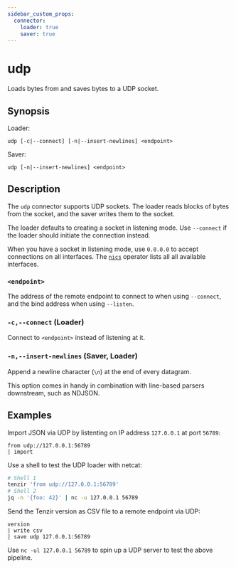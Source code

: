 ```yaml
---
sidebar_custom_props:
  connector:
    loader: true
    saver: true
---
```


# udp

Loads bytes from and saves bytes to a UDP socket.

## Synopsis

Loader:

```
udp [-c|--connect] [-n|--insert-newlines] <endpoint>
```

Saver:

```
udp [-n|--insert-newlines] <endpoint>
```

## Description

The `udp` connector supports UDP sockets. The loader reads blocks of
bytes from the socket, and the saver writes them to the socket.

The loader defaults to creating a socket in listening mode. Use `--connect` if
the loader should initiate the connection instead.

When you have a socket in listening mode, use `0.0.0.0` to accept connections on
all interfaces. The [`nics`](../operators/nics.md) operator lists all all
available interfaces.

### `<endpoint>`

The address of the remote endpoint to connect to when using `--connect`, and the
bind address when using `--listen`.

### `-c,--connect` (Loader)

Connect to `<endpoint>` instead of listening at it.

### `-n,--insert-newlines` (Saver, Loader)

Append a newline character (`\n`) at the end of every datagram.

This option comes in handy in combination with line-based parsers downstream,
such as NDJSON.

## Examples

Import JSON via UDP by listenting on IP address `127.0.0.1` at port `56789`:

```
from udp://127.0.0.1:56789
| import
```

Use a shell to test the UDP loader with netcat:

```bash
# Shell 1
tenzir 'from udp://127.0.0.1:56789'
# Shell 2
jq -n '{foo: 42}' | nc -u 127.0.0.1 56789
```

Send the Tenzir version as CSV file to a remote endpoint via UDP:

```
version
| write csv
| save udp 127.0.0.1:56789
```

Use `nc -ul 127.0.0.1 56789` to spin up a UDP server to test the above pipeline.
